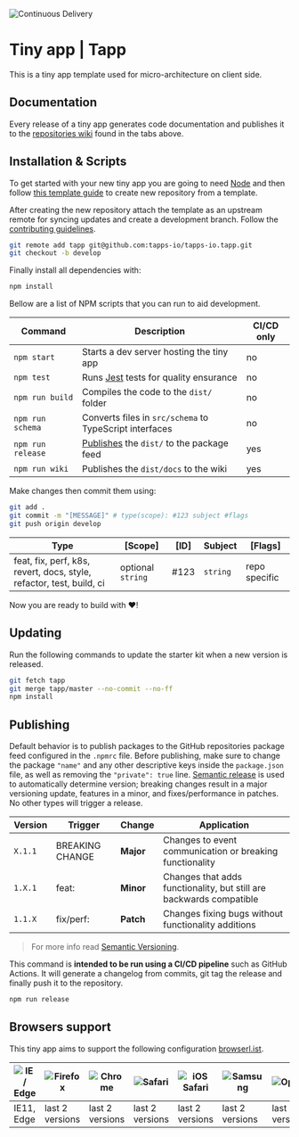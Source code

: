 ![Continuous Delivery](../../workflows/Continuous%20Delivery/badge.svg)

# Tiny app | Tapp

This is a tiny app template used for micro-architecture on client side.

## Documentation

Every release of a tiny app generates code documentation and publishes it to the [repositories wiki](../../wiki) found in the tabs above.

## Installation & Scripts

To get started with your new tiny app you are going to need [Node](https://nodejs.org/en/) and then follow [this template guide](https://help.github.com/en/github/creating-cloning-and-archiving-repositories/creating-a-repository-from-a-template) to create new repository from a template.

After creating the new repository attach the template as an upstream remote for syncing updates and create a development branch. Follow the [contributing guidelines](./CONTRIBUTING.md).

```bash
git remote add tapp git@github.com:tapps-io/tapps-io.tapp.git
git checkout -b develop
```

Finally install all dependencies with:

```bash
npm install
```

Bellow are a list of NPM scripts that you can run to aid development.

| Command           | Description                                                 | CI/CD only |
| ----------------- | ----------------------------------------------------------- | ---------- |
| `npm start`       | Starts a dev server hosting the tiny app                    | no         |
| `npm test`        | Runs [Jest](https://jestjs.io/) tests for quality ensurance | no         |
| `npm run build`   | Compiles the code to the `dist/` folder                     | no         |
| `npm run schema`  | Converts files in `src/schema` to TypeScript interfaces     | no         |
| `npm run release` | [Publishes](#Publishing) the `dist/` to the package feed    | yes        |
| `npm run wiki`    | Publishes the `dist/docs` to the wiki                       | yes        |

Make changes then commit them using:

```bash
git add .
git commit -m "[MESSAGE]" # type(scope): #123 subject #flags
git push origin develop
```

| Type                                                                 | [Scope]           | [ID] | Subject  | [Flags]       |
| -------------------------------------------------------------------- | ----------------- | ---- | -------- | ------------- |
| feat, fix, perf, k8s, revert, docs, style, refactor, test, build, ci | optional `string` | #123 | `string` | repo specific |

Now you are ready to build with ❤!

## Updating

Run the following commands to update the starter kit when a new version is released.

```bash
git fetch tapp
git merge tapp/master --no-commit --no-ff
npm install
```

## Publishing

Default behavior is to publish packages to the GitHub repositories package feed configured in the `.npmrc` file. Before publishing, make sure to change the package `"name"` and any other descriptive keys inside the `package.json` file, as well as removing the `"private": true` line. [Semantic release](https://github.com/semantic-release/semantic-release) is used to automatically determine version; breaking changes result in a major versioning update, features in a minor, and fixes/performance in patches. No other types will trigger a release.

| Version | Trigger         | Change    | Application                                                         |
| ------- | --------------- | --------- | ------------------------------------------------------------------- |
| `X.1.1` | BREAKING CHANGE | **Major** | Changes to event communication or breaking functionality            |
| `1.X.1` | feat:           | **Minor** | Changes that adds functionality, but still are backwards compatible |
| `1.1.X` | fix/perf:       | **Patch** | Changes fixing bugs without functionality additions                 |

> For more info read [Semantic Versioning](https://semver.org/).

This command is **intended to be run using a CI/CD pipeline** such as GitHub Actions. It will generate a changelog from commits, git tag the release and finally push it to the repository.

```bash
npm run release
```

## Browsers support

This tiny app aims to support the following configuration [browserl.ist](https://browserl.ist/?q=%3E+0.5%25%2C+last+2+versions%2C+not+dead%2C+Firefox+ESR%2C+Chrome+41%2C+IE+11).

| ![IE / Edge](https://raw.githubusercontent.com/alrra/browser-logos/master/src/edge/edge_48x48.png) | ![Firefox](https://raw.githubusercontent.com/alrra/browser-logos/master/src/firefox/firefox_48x48.png) | ![Chrome](https://raw.githubusercontent.com/alrra/browser-logos/master/src/chrome/chrome_48x48.png) | ![Safari](https://raw.githubusercontent.com/alrra/browser-logos/master/src/safari/safari_48x48.png) | ![iOS Safari](https://raw.githubusercontent.com/alrra/browser-logos/master/src/safari-ios/safari-ios_48x48.png) | ![Samsung](https://raw.githubusercontent.com/alrra/browser-logos/master/src/samsung-internet/samsung-internet_48x48.png) | ![Opera](https://raw.githubusercontent.com/alrra/browser-logos/master/src/opera/opera_48x48.png) | ![Opera Mini](https://raw.githubusercontent.com/alrra/browser-logos/master/src/opera-mini/opera-mini_48x48.png) |
| -------------------------------------------------------------------------------------------------- | ------------------------------------------------------------------------------------------------------ | --------------------------------------------------------------------------------------------------- | --------------------------------------------------------------------------------------------------- | --------------------------------------------------------------------------------------------------------------- | ------------------------------------------------------------------------------------------------------------------------ | ------------------------------------------------------------------------------------------------ | --------------------------------------------------------------------------------------------------------------- |
| IE11, Edge                                                                                         | last 2 versions                                                                                        | last 2 versions                                                                                     | last 2 versions                                                                                     | last 2 versions                                                                                                 | last 2 versions                                                                                                          | last 2 versions                                                                                  | last 2 versions                                                                                                 |
